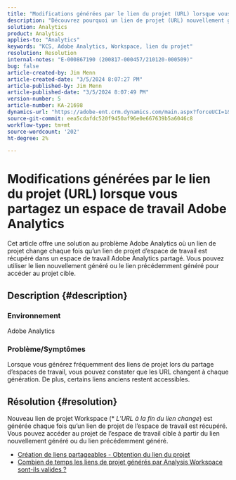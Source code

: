 ```yaml
---
title: "Modifications générées par le lien du projet (URL) lorsque vous partagez un espace de travail Adobe Analytics"
description: "Découvrez pourquoi un lien de projet (URL) nouvellement généré change lorsque vous partagez un espace de travail Adobe Analytics. Vous pouvez utiliser l’ancien lien ou le nouveau lien pour y accéder."
solution: Analytics
product: Analytics
applies-to: "Analytics"
keywords: "KCS, Adobe Analytics, Workspace, lien du projet"
resolution: Resolution
internal-notes: "E-000867190 (200817-000457/210120-000509)"
bug: false
article-created-by: Jim Menn
article-created-date: "3/5/2024 8:07:27 PM"
article-published-by: Jim Menn
article-published-date: "3/5/2024 8:07:49 PM"
version-number: 5
article-number: KA-21698
dynamics-url: "https://adobe-ent.crm.dynamics.com/main.aspx?forceUCI=1&pagetype=entityrecord&etn=knowledgearticle&id=a1fe9afb-2bdb-ee11-904d-6045bd006268"
source-git-commit: eea5cdafdc520f9450af96e0e667639b5a6046c8
workflow-type: tm+mt
source-wordcount: '202'
ht-degree: 2%

---
```


# Modifications générées par le lien du projet (URL) lorsque vous partagez un espace de travail Adobe Analytics


Cet article offre une solution au problème Adobe Analytics où un lien de projet change chaque fois qu’un lien de projet d’espace de travail est récupéré dans un espace de travail Adobe Analytics partagé. Vous pouvez utiliser le lien nouvellement généré ou le lien précédemment généré pour accéder au projet cible.

## Description {#description}


### Environnement

Adobe Analytics

### Problème/Symptômes

Lorsque vous générez fréquemment des liens de projet lors du partage d’espaces de travail, vous pouvez constater que les URL changent à chaque génération. De plus, certains liens anciens restent accessibles.


## Résolution {#resolution}


Nouveau lien de projet Workspace (\* *L’URL à la fin du lien change*) est générée chaque fois qu’un lien de projet de l’espace de travail est récupéré. Vous pouvez accéder au projet de l’espace de travail cible à partir du lien nouvellement généré ou du lien précédemment généré.

- [Création de liens partageables - Obtention du lien du projet](https://experienceleague.adobe.com/docs/analytics/analyze/analysis-workspace/curate-share/shareable-links.html?lang=fr)
- [Combien de temps les liens de projet générés par Analysis Workspace sont-ils valides ?](https://experienceleague.adobe.com/docs/experience-cloud-kcs/kbarticles/KA-21274.html)

